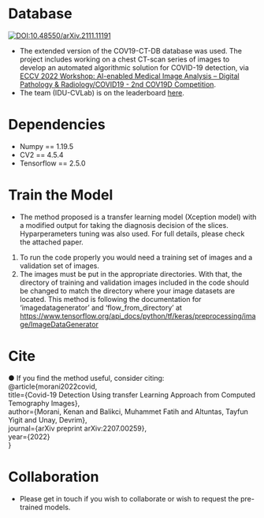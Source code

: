 # Database
[![DOI:10.48550/arXiv.2111.11191](http://img.shields.io/badge/DOI-10.1101/2021.01.08.425840-B31B1B.svg)](https://arxiv.org/abs/2207.00259)

* The extended version of the COV19-CT-DB database was used. The project includes working on a chest CT-scan series of images to develop an automated algorithmic solution for COVID-19 detection, via [ECCV 2022 Workshop: AI-enabled Medical Image Analysis – Digital Pathology & Radiology/COVID19 - 2nd COV19D Competition](https://mlearn.lincoln.ac.uk/eccv-2022-ai-mia/). <br/>
* The team (IDU-CVLab) is on the leaderboard [here](https://cpb-eu-w2.wpmucdn.com/blogs.lincoln.ac.uk/dist/c/6133/files/2022/07/mia_eccv_2022_leaderboard.pdf).

# Dependencies
- Numpy == 1.19.5
- CV2 == 4.5.4
- Tensorflow == 2.5.0

# Train the Model
* The method proposed is a transfer learning model (Xception model) with a modified output for taking the diagnosis decision of the slices. Hyparperameters tuning was also used. For full details, please check the attached paper.

1. To run the code properly you would need a training set of images and a validation set of images.
2. The images must be put in the appropriate directories. With that, the directory of training and validation images included in the code should be changed to match the directory where your image datasets are located. This method is following the documentation for ‘imagedatagenerator’ and ‘flow_from_directory’ at https://www.tensorflow.org/api_docs/python/tf/keras/preprocessing/image/ImageDataGenerator <br /> 

# Cite
● If you find the method useful, consider citing: <br/>
@article{morani2022covid, <br/>
  title={Covid-19 Detection Using transfer Learning Approach from Computed Temography Images}, <br/>
  author={Morani, Kenan and Balikci, Muhammet Fatih and Altuntas, Tayfun Yigit and Unay, Devrim}, <br/>
  journal={arXiv preprint arXiv:2207.00259}, <br/>
  year={2022} <br/>
}

# Collaboration
* Please get in touch if you wish to collaborate or wish to request the pre-trained models.
